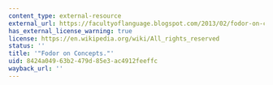 ```yaml
---
content_type: external-resource
external_url: https://facultyoflanguage.blogspot.com/2013/02/fodor-on-concepts.html
has_external_license_warning: true
license: https://en.wikipedia.org/wiki/All_rights_reserved
status: ''
title: '"Fodor on Concepts."'
uid: 8424a049-63b2-479d-85e3-ac4912feeffc
wayback_url: ''
---
```

